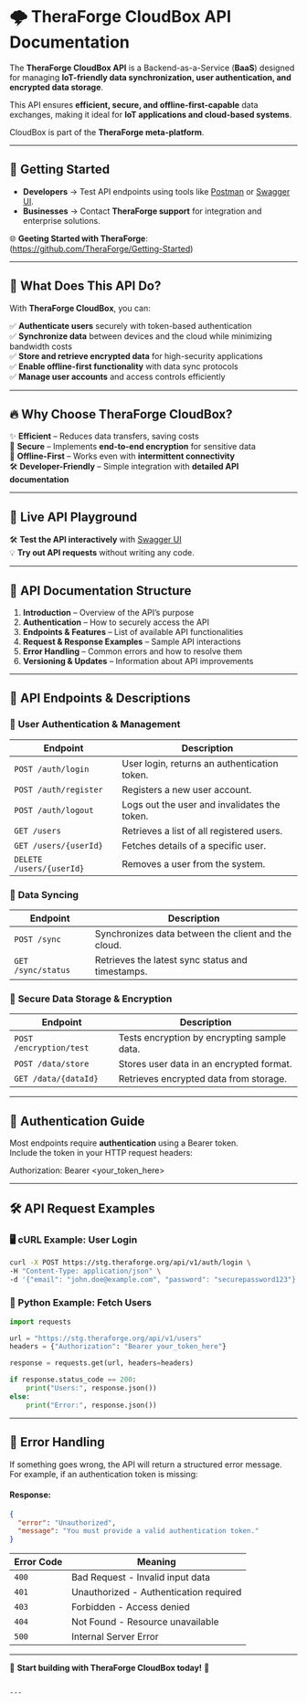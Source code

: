 # 🌩️ TheraForge CloudBox API Documentation

The **TheraForge CloudBox API** is a Backend-as-a-Service (**BaaS**) designed for managing **IoT-friendly data synchronization, user authentication, and encrypted data storage**.

This API ensures **efficient, secure, and offline-first-capable** data exchanges, making it ideal for **IoT applications and cloud-based systems**.

CloudBox is part of the **TheraForge meta-platform**.

---

## 🚀 **Getting Started**
- **Developers** → Test API endpoints using tools like [Postman](https://www.postman.com/) or [Swagger UI](https://stg.theraforge.org/api/docs).  
- **Businesses** → Contact **TheraForge support** for integration and enterprise solutions.

🌐 **Geeting Started with TheraForge**: (https://github.com/TheraForge/Getting-Started)

---

## 📌 What Does This API Do?
With **TheraForge CloudBox**, you can:

✅ **Authenticate users** securely with token-based authentication  
✅ **Synchronize data** between devices and the cloud while minimizing bandwidth costs  
✅ **Store and retrieve encrypted data** for high-security applications  
✅ **Enable offline-first functionality** with data sync protocols  
✅ **Manage user accounts** and access controls efficiently  

---

## 🔥 **Why Choose TheraForge CloudBox?**
✨ **Efficient** – Reduces data transfers, saving costs  
🔐 **Secure** – Implements **end-to-end encryption** for sensitive data  
📡 **Offline-First** – Works even with **intermittent connectivity**  
🛠️ **Developer-Friendly** – Simple integration with **detailed API documentation**  


---

## 🔗 **Live API Playground**
🛠️ **Test the API interactively** with [Swagger UI](https://stg.theraforge.org/api/docs)  
💡 **Try out API requests** without writing any code.

---

## 📖 API Documentation Structure
1. **Introduction** – Overview of the API’s purpose  
2. **Authentication** – How to securely access the API  
3. **Endpoints & Features** – List of available API functionalities  
4. **Request & Response Examples** – Sample API interactions  
5. **Error Handling** – Common errors and how to resolve them  
6. **Versioning & Updates** – Information about API improvements  

---

## 🔗 API Endpoints & Descriptions

### 🔹 **User Authentication & Management**
| **Endpoint**                  | **Description** |
|--------------------------------|----------------|
| `POST /auth/login`             | User login, returns an authentication token. |
| `POST /auth/register`          | Registers a new user account. |
| `POST /auth/logout`            | Logs out the user and invalidates the token. |
| `GET /users`                   | Retrieves a list of all registered users. |
| `GET /users/{userId}`          | Fetches details of a specific user. |
| `DELETE /users/{userId}`       | Removes a user from the system. |

### 🔹 **Data Syncing**
| **Endpoint**                  | **Description** |
|--------------------------------|----------------|
| `POST /sync`                   | Synchronizes data between the client and the cloud. |
| `GET /sync/status`             | Retrieves the latest sync status and timestamps. |

### 🔹 **Secure Data Storage & Encryption**
| **Endpoint**                  | **Description** |
|--------------------------------|----------------|
| `POST /encryption/test`        | Tests encryption by encrypting sample data. |
| `POST /data/store`             | Stores user data in an encrypted format. |
| `GET /data/{dataId}`           | Retrieves encrypted data from storage. |

---

## 🔑 **Authentication Guide**

Most endpoints require **authentication** using a Bearer token.  
Include the token in your HTTP request headers:


Authorization: Bearer <your_token_here>


---

## 🛠️ **API Request Examples**

### **🖥️ cURL Example: User Login**
```sh
curl -X POST https://stg.theraforge.org/api/v1/auth/login \
-H "Content-Type: application/json" \
-d '{"email": "john.doe@example.com", "password": "securepassword123"}'
```

### **🐍 Python Example: Fetch Users**
```python
import requests

url = "https://stg.theraforge.org/api/v1/users"
headers = {"Authorization": "Bearer your_token_here"}

response = requests.get(url, headers=headers)

if response.status_code == 200:
    print("Users:", response.json())
else:
    print("Error:", response.json())
```

---

## 🚨 **Error Handling**

If something goes wrong, the API will return a structured error message.  
For example, if an authentication token is missing:

#### **Response:**
```json
{
  "error": "Unauthorized",
  "message": "You must provide a valid authentication token."
}
```

| **Error Code** | **Meaning** |
|--------------|------------|
| `400` | Bad Request - Invalid input data |
| `401` | Unauthorized - Authentication required |
| `403` | Forbidden - Access denied |
| `404` | Not Found - Resource unavailable |
| `500` | Internal Server Error |


---

🚀 **Start building with TheraForge CloudBox today!** 🚀
```

---

